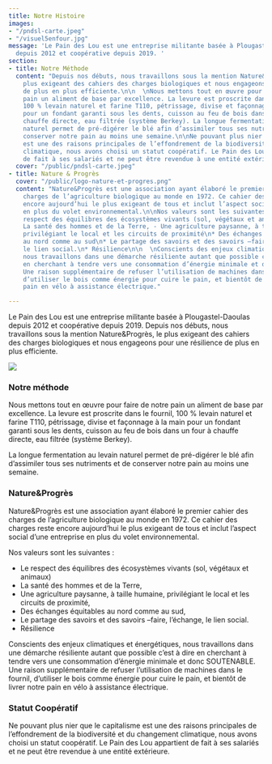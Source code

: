 ```yaml
---
title: Notre Histoire
images:
- "/pndsl-carte.jpeg"
- "/visuel5enfour.jpg"
message: 'Le Pain des Lou est une entreprise militante basée à Plougastel-Daoulas
  depuis 2012 et coopérative depuis 2019. '
section:
- title: Notre Méthode
  content: "Depuis nos débuts, nous travaillons sous la mention Nature&Progrès, le
    plus exigeant des cahiers des charges biologiques et nous engageons pour une résilience
    de plus en plus efficiente.\n\n  \nNous mettons tout en œuvre pour faire de notre
    pain un aliment de base par excellence. La levure est proscrite dans le fournil,
    100 % levain naturel et farine T110, pétrissage, divise et façonnage à la main
    pour un fondant garanti sous les dents, cuisson au feu de bois dans un four à
    chauffe directe, eau filtrée (système Berkey). La longue fermentation au levain
    naturel permet de pré-digérer le blé afin d’assimiler tous ses nutriments et de
    conserver notre pain au moins une semaine.\n\nNe pouvant plus nier que le capitalisme
    est une des raisons principales de l’effondrement de la biodiversité et du changement
    climatique, nous avons choisi un statut coopératif. Le Pain des Lou appartient
    de fait à ses salariés et ne peut être revendue à une entité extérieure."
  cover: "/public/pndsl-carte.jpeg"
- title: Nature & Progrès
  cover: "/public/logo-nature-et-progres.png"
  content: "Nature&Progrès est une association ayant élaboré le premier cahier des
    charges de l’agriculture biologique au monde en 1972. Ce cahier des charges reste
    encore aujourd’hui le plus exigeant de tous et inclut l’aspect social d’une entreprise
    en plus du volet environnemental.\n\nNos valeurs sont les suivantes :\n\n* Le
    respect des équilibres des écosystèmes vivants (sol, végétaux et animaux) \n*
    La santé des hommes et de la Terre, - Une agriculture paysanne, à taille humaine,
    privilégiant le local et les circuits de proximité\n* Des échanges équitables
    au nord comme au sud\n* Le partage des savoirs et des savoirs –faire, l’échange,
    le lien social.\n* Résilience\n\n  \nConscients des enjeux climatiques et énergétiques,
    nous travaillons dans une démarche résiliente autant que possible c’est à dire
    en cherchant à tendre vers une consommation d’énergie minimale et donc SOUTENABLE.
    Une raison supplémentaire de refuser l’utilisation de machines dans le fournil,
    d’utiliser le bois comme énergie pour cuire le pain, et bientôt de livrer notre
    pain en vélo à assistance électrique."

---
```

Le Pain des Lou est une entreprise militante basée à Plougastel-Daoulas depuis 2012 et coopérative depuis 2019. Depuis nos débuts, nous travaillons sous la mention Nature&Progrès, le plus exigeant des cahiers des charges biologiques et nous engageons pour une résilience de plus en plus efficiente.

![](/pndsl-carte.jpeg)

### Notre méthode

Nous mettons tout en œuvre pour faire de notre pain un aliment de base par excellence. 
La levure est proscrite dans le fournil, 100 % levain naturel et farine T110, pétrissage, divise et façonnage à la main pour un fondant garanti sous les dents, cuisson au feu de bois dans un four à chauffe directe, eau filtrée (système Berkey).

La longue fermentation au levain naturel permet de pré-digérer le blé afin d’assimiler tous ses nutriments et de conserver notre pain au moins une semaine.

### Nature&Progrès

Nature&Progrès est une association ayant élaboré le premier cahier des charges de l’agriculture biologique au monde en 1972. Ce cahier des charges reste encore aujourd’hui le plus exigeant de tous et inclut l’aspect social d’une entreprise en plus du volet environnemental. 

Nos valeurs sont les suivantes :
- Le respect des équilibres des écosystèmes vivants (sol, végétaux et animaux) 
- La santé des hommes et de la Terre, 
- Une agriculture paysanne, à taille humaine, privilégiant le local et les circuits de proximité, 
- Des échanges équitables au nord comme au sud, 
- Le partage des savoirs et des savoirs –faire, l’échange, le lien social. 
- Résilience

Conscients des enjeux climatiques et énergétiques, nous travaillons dans une démarche résiliente autant que possible c’est à dire en cherchant à tendre vers une consommation d’énergie minimale et donc SOUTENABLE. Une raison supplémentaire de refuser l’utilisation de machines dans le fournil, d’utiliser le bois comme énergie pour cuire le pain, et bientôt de livrer notre pain en vélo à assistance électrique.

### Statut Coopératif

Ne pouvant plus nier que le capitalisme est une des raisons principales de l’effondrement de la biodiversité et du changement climatique, nous avons choisi un statut coopératif. Le Pain des Lou appartient de fait à ses salariés et ne peut être revendue à une entité extérieure.